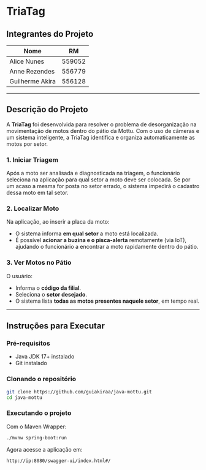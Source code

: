 # TriaTag

## Integrantes do Projeto

| Nome             | RM       |
|------------------|----------|
| Alice Nunes      | 559052   |
| Anne Rezendes    | 556779   |
| Guilherme Akira  | 556128   |

---

## Descrição do Projeto

A **TriaTag** foi desenvolvida para resolver o problema de desorganização na movimentação de motos dentro do pátio da Mottu. Com o uso de câmeras e um sistema inteligente, a TriaTag identifica e organiza automaticamente as motos por setor.

### 1. Iniciar Triagem

Após a moto ser analisada e diagnosticada na triagem, o funcionário seleciona na aplicação para qual setor a moto deve ser colocada. Se por um acaso a mesma for posta no setor errado, o sistema impedirá o cadastro dessa moto em tal setor.

### 2. Localizar Moto

Na aplicação, ao inserir a placa da moto:
- O sistema informa **em qual setor** a moto está localizada.
- É possível **acionar a buzina e o pisca-alerta** remotamente (via IoT), ajudando o funcionário a encontrar a moto rapidamente dentro do pátio.

### 3. Ver Motos no Pátio

O usuário:
- Informa o **código da filial**.
- Seleciona o **setor desejado**.
- O sistema lista **todas as motos presentes naquele setor**, em tempo real.

---

## Instruções para Executar

### Pré-requisitos

- Java JDK 17+ instalado
- Git instalado

### Clonando o repositório

```bash
git clone https://github.com/guiakiraa/java-mottu.git
cd java-mottu
```

### Executando o projeto

Com o Maven Wrapper:

```bash
./mvnw spring-boot:run
```

Agora acesse a aplicação em:

```
http://ip:8080/swagger-ui/index.html#/
```


